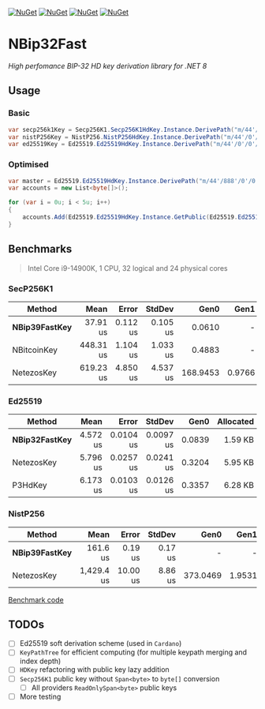 [![NuGet](https://img.shields.io/nuget/v/NBip32Fast.svg)](https://www.nuget.org/packages/NBip32Fast)
[![NuGet](https://img.shields.io/nuget/v/NBip32Fast.Secp256K1.svg)](https://www.nuget.org/packages/NBip32Fast.Secp256K1)
[![NuGet](https://img.shields.io/nuget/v/NBip32Fast.Ed25519.svg)](https://www.nuget.org/packages/NBip32Fast.Ed25519)
[![NuGet](https://img.shields.io/nuget/v/NBip32Fast.NistP256.svg)](https://www.nuget.org/packages/NBip32Fast.NistP256)

# NBip32Fast
*High perfomance BIP-32 HD key derivation library for .NET 8*

## Usage
### Basic
```cs
var secp256k1Key = Secp256K1.Secp256K1HdKey.Instance.DerivePath("m/44'/0'/0'/0/0", seed).Key;
var nistP256Key = NistP256.NistP256HdKey.Instance.DerivePath("m/44'/0'/0'/0/0", seed).Key;
var ed25519Key = Ed25519.Ed25519HdKey.Instance.DerivePath("m/44'/0'/0'/0'/0'", seed).Key;
```

### Optimised
```cs
var master = Ed25519.Ed25519HdKey.Instance.DerivePath("m/44'/888'/0'/0'", seed);
var accounts = new List<byte[]>();

for (var i = 0u; i < 5u; i++)
{
    accounts.Add(Ed25519.Ed25519HdKey.Instance.GetPublic(Ed25519.Ed25519HdKey.Instance.Derive(master, new KeyPathElement(i, true)).Key));
}
```

## Benchmarks
> Intel Core i9-14900K, 1 CPU, 32 logical and 24 physical cores

### SecP256K1
| Method        | Mean      | Error    | StdDev   | Gen0     | Gen1   | Allocated  |
|-------------- |----------:|---------:|---------:|---------:|-------:|-----------:|
| **NBip39FastKey** |  37.91 us | 0.112 us | 0.105 us |   0.0610 |      - |    2.04 KB |
| NBitcoinKey   | 448.31 us | 1.104 us | 1.033 us |   0.4883 |      - |    9.38 KB |
| NetezosKey    | 619.23 us | 4.850 us | 4.537 us | 168.9453 | 0.9766 | 3112.87 KB |

### Ed25519
| Method        | Mean     | Error     | StdDev    | Gen0   | Allocated |
|-------------- |---------:|----------:|----------:|-------:|----------:|
| **NBip32FastKey** | 4.572 us | 0.0104 us | 0.0097 us | 0.0839 |   1.59 KB |
| NetezosKey    | 5.796 us | 0.0257 us | 0.0241 us | 0.3204 |   5.95 KB |
| P3HdKey       | 6.173 us | 0.0103 us | 0.0126 us | 0.3357 |   6.28 KB |

### NistP256
| Method        | Mean       | Error    | StdDev  | Gen0     | Gen1   | Allocated  |
|-------------- |-----------:|---------:|--------:|---------:|-------:|-----------:|
| **NBip39FastKey** |   161.6 us |  0.19 us | 0.17 us |        - |      - |    1.93 KB |
| NetezosKey    | 1,429.4 us | 10.00 us | 8.86 us | 373.0469 | 1.9531 | 6888.66 KB |

[Benchmark code](https://github.com/kzorin52/NBip32Fast/blob/master/NBip32Fast.Benchmark/)


## TODOs
- [ ] Ed25519 soft derivation scheme (used in `Cardano`)
- [ ] `KeyPathTree` for efficient computing (for multiple keypath merging and index depth)
- [ ] `HDKey` refactoring with public key lazy addition
- [ ] `Secp256K1` public key without `Span<byte>` to `byte[]` conversion
    - [ ] All providers `ReadOnlySpan<byte>` public keys
- [ ] More testing